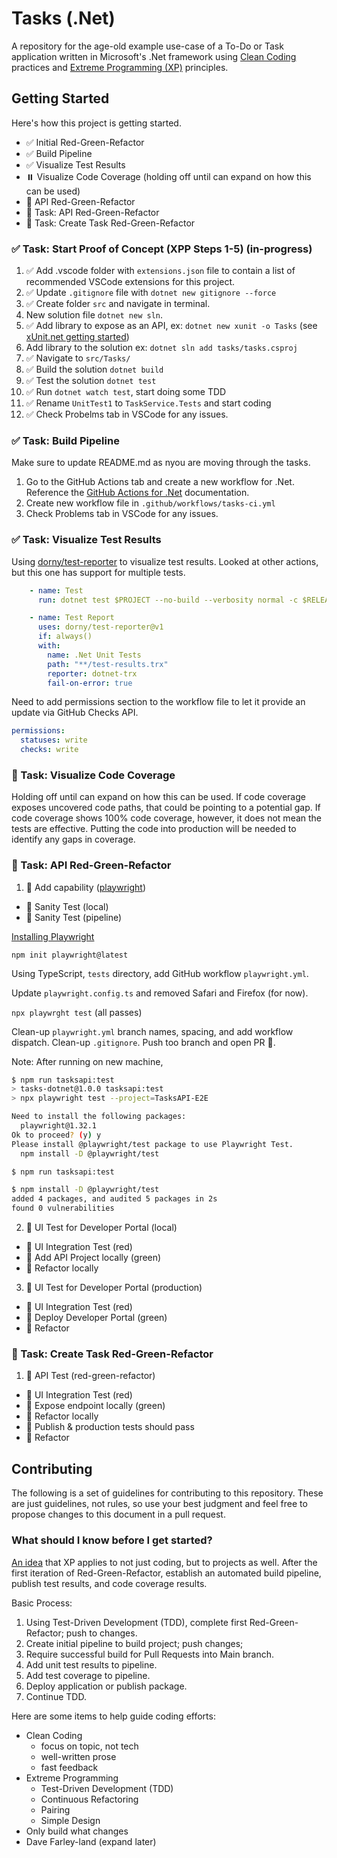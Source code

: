 # Tasks (.Net)

A repository for the age-old example use-case of a To-Do or Task application written in Microsoft's .Net framework using [Clean Coding](cleancoders.com) practices and [Extreme Programming (XP)](https://martinfowler.com/bliki/ExtremeProgramming.html) principles.

## Getting Started

Here's how this project is getting started.

- ✅ Initial Red-Green-Refactor
- ✅ Build Pipeline
- ✅ Visualize Test Results
- ⏸️ Visualize Code Coverage (holding off until can expand on how this can be used)
- 🔲 API Red-Green-Refactor
- 🔲 Task: API Red-Green-Refactor
- 🔲 Task: Create Task Red-Green-Refactor

### ✅ Task: Start Proof of Concept (XPP Steps 1-5) (in-progress)

1. ✅ Add .vscode folder with `extensions.json` file to contain a list of recommended VSCode extensions for this project.
2. ✅ Update `.gitignore` file with `dotnet new gitignore --force`
3. ✅ Create folder `src` and navigate in terminal.
4. New solution file `dotnet new sln`.
5. ✅ Add library to expose as an API, ex: `dotnet new xunit -o Tasks` (see [xUnit.net getting started](https://xunit.net/docs/getting-started/netcore/cmdline))
6. Add library to the solution ex: `dotnet sln add tasks/tasks.csproj`
7. ✅ Navigate to `src/Tasks/`
8. ✅ Build the solution `dotnet build`
9. ✅ Test the solution `dotnet test`
10. ✅ Run `dotnet watch test`, start doing some TDD
11. ✅ Rename `UnitTest1` to `TaskService.Tests` and start coding
12. ✅ Check Probelms tab in VSCode for any issues.

### ✅ Task: Build Pipeline

Make sure to update README.md as nyou are moving through the tasks.

1. Go to the GitHub Actions tab and create a new workflow for .Net. Reference the [GitHub Actions for .Net](https://docs.github.com/en/actions/automating-builds-and-tests/building-and-testing-net) documentation.
2. Create new workflow file in `.github/workflows/tasks-ci.yml`
3. Check Problems tab in VSCode for any issues.

### ✅ Task: Visualize Test Results

Using [dorny/test-reporter](https://github.com/dorny/test-reporter) to visualize test results. Looked at other actions, but this one has support for multiple tests.

```yml
    - name: Test
      run: dotnet test $PROJECT --no-build --verbosity normal -c $RELEASE --logger "trx;LogFileName=test-results.trx"

    - name: Test Report
      uses: dorny/test-reporter@v1
      if: always()
      with:
        name: .Net Unit Tests
        path: "**/test-results.trx"
        reporter: dotnet-trx
        fail-on-error: true
```

Need to add permissions section to the workflow file to let it provide an update via GitHub Checks API.

```yml
permissions:
  statuses: write
  checks: write
```

### 🔲 Task: Visualize Code Coverage

Holding off until can expand on how this can be used. If code coverage exposes uncovered code paths, that could be pointing to a potential gap.
If code coverage shows 100% code coverage, however, it does not mean the tests are effective. Putting the code into production will be needed to
identify any gaps in coverage.

### 🔲 Task: API Red-Green-Refactor

1. 🔲 Add capability ([playwright](https://playwright.dev))
  - 🔲 Sanity Test (local)
  - 🔲 Sanity Test (pipeline)

[Installing Playwright](https://playwright.dev/docs/intro#installing-playwright)

```shell
npm init playwright@latest
```

Using TypeScript, `tests` directory, add GitHub workflow `playwright.yml`.

Update `playwright.config.ts` and removed Safari and Firefox (for now).

`npx playwrght test` (all passes)

Clean-up `playwright.yml` branch names, spacing, and add workflow dispatch.
Clean-up `.gitignore`.
Push too branch and open PR 🤞.

Note: After running on new machine,
```bash
$ npm run tasksapi:test
> tasks-dotnet@1.0.0 tasksapi:test
> npx playwright test --project=TasksAPI-E2E

Need to install the following packages:
  playwright@1.32.1
Ok to proceed? (y) y
Please install @playwright/test package to use Playwright Test.
  npm install -D @playwright/test

$ npm run tasksapi:test

$ npm install -D @playwright/test
added 4 packages, and audited 5 packages in 2s
found 0 vulnerabilities
```

2. 🔲 UI Test for Developer Portal (local)
  - 🔲 UI Integration Test (red)
  - 🔲 Add API Project locally (green)
  - 🔲 Refactor locally
3. 🔲 UI Test for Developer Portal (production)
  - 🔲 UI Integration Test (red)
  - 🔲 Deploy Developer Portal (green)
  - 🔲 Refactor


### 🔲 Task: Create Task Red-Green-Refactor

1. 🔲 API Test (red-green-refactor)
  - 🔲 UI Integration Test (red)
  - 🔲 Expose endpoint locally (green)
  - 🔲 Refactor locally
  - 🔲 Publish & production tests should pass
  - 🔲 Refactor

## Contributing

The following is a set of guidelines for contributing to this repository. These are just guidelines, not rules, so use your best judgment and feel free to propose changes to this document in a pull request.

### What should I know before I get started?

[An idea](https://boster.dev/thoughts/extreme-programming-projects/) that XP applies to not just coding, but to projects as well. After the first iteration of Red-Green-Refactor, establish an automated build pipeline, publish test results, and code coverage results.

Basic Process:

1. Using Test-Driven Development (TDD), complete first Red-Green-Refactor; push to changes.
2. Create initial pipeline to build project; push changes;
3. Require successful build for Pull Requests into Main branch.
4. Add unit test results to pipeline.
5. Add test coverage to pipeline.
6. Deploy application or publish package.
7. Continue TDD.

Here are some items to help guide coding efforts:

- Clean Coding
  - focus on topic, not tech
  - well-written prose
  - fast feedback
- Extreme Programming
  - Test-Driven Development (TDD)
  - Continuous Refactoring
  - Pairing
  - Simple Design
- Only build what changes
- Dave Farley-land (expand later)

